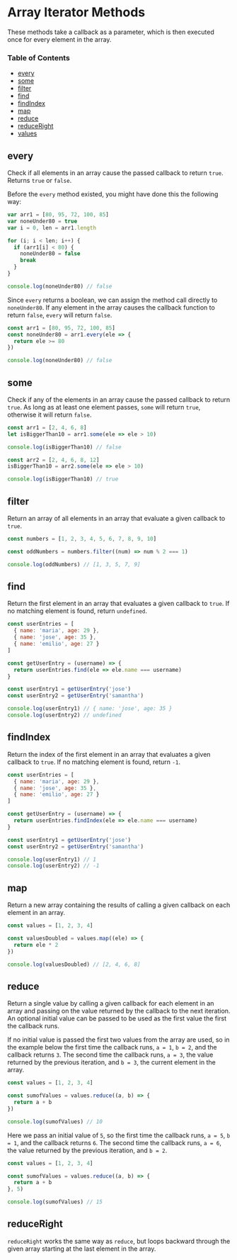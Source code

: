# Array Iterator Methods

These methods take a callback as a parameter, which is then executed once for every element in the array.

### Table of Contents

* [every](#every)
* [some](#some)
* [filter](#filter)
* [find](#find)
* [findIndex](#findindex)
* [map](#map)
* [reduce](#reduce)
* [reduceRight](#reduceright)
* [values](#values)

## every

Check if all elements in an array cause the passed callback to return `true`. Returns `true` or `false`.

Before the `every` method existed, you might have done this the following way:

```javascript
var arr1 = [80, 95, 72, 100, 85]
var noneUnder80 = true
var i = 0, len = arr1.length

for (i; i < len; i++) {
  if (arr1[i] < 80) {
    noneUnder80 = false
    break
  }
}

console.log(noneUnder80) // false
```

Since `every` returns a boolean, we can assign the method call directly to `noneUnder80`. If any element in the array causes the callback function to return `false`, `every` will return `false`.

```javascript
const arr1 = [80, 95, 72, 100, 85]
const noneUnder80 = arr1.every(ele => {
  return ele >= 80
})

console.log(noneUnder80) // false
```

## some

Check if any of the elements in an array cause the passed callback to return `true`. As long as at least one element passes, `some` will return `true`, otherwise it will return `false`.

```javascript
const arr1 = [2, 4, 6, 8]
let isBiggerThan10 = arr1.some(ele => ele > 10)

console.log(isBiggerThan10) // false

const arr2 = [2, 4, 6, 8, 12]
isBiggerThan10 = arr2.some(ele => ele > 10)

console.log(isBiggerThan10) // true
```

## filter

Return an array of all elements in an array that evaluate a given callback to `true`.

```javascript
const numbers = [1, 2, 3, 4, 5, 6, 7, 8, 9, 10]

const oddNumbers = numbers.filter((num) => num % 2 === 1)

console.log(oddNumbers) // [1, 3, 5, 7, 9]
```

## find

Return the first element in an array that evaluates a given callback to `true`. If no matching element is found, return `undefined`.

```javascript
const userEntries = [
  { name: 'maria', age: 29 },
  { name: 'jose', age: 35 },
  { name: 'emilio', age: 27 }
]

const getUserEntry = (username) => {
  return userEntries.find(ele => ele.name === username)
}

const userEntry1 = getUserEntry('jose')
const userEntry2 = getUserEntry('samantha')

console.log(userEntry1) // { name: 'jose', age: 35 }
console.log(userEntry2) // undefined
```

## findIndex

Return the index of the first element in an array that evaluates a given callback to `true`. If no matching element is found, return `-1`.

```javascript
const userEntries = [
  { name: 'maria', age: 29 },
  { name: 'jose', age: 35 },
  { name: 'emilio', age: 27 }
]

const getUserEntry = (username) => {
  return userEntries.findIndex(ele => ele.name === username)
}

const userEntry1 = getUserEntry('jose')
const userEntry2 = getUserEntry('samantha')

console.log(userEntry1) // 1
console.log(userEntry2) // -1
```

## map

Return a new array containing the results of calling a given callback on each element in an array.

```javascript
const values = [1, 2, 3, 4]

const valuesDoubled = values.map((ele) => {
  return ele * 2
})

console.log(valuesDoubled) // [2, 4, 6, 8]
```

## reduce

Return a single value by calling a given callback for each element in an array and passing on the value returned by the callback to the next iteration. An optional initial value can be passed to be used as the first value the first the callback runs.


If no initial value is passed the first two values from the array are used, so in the example below the first time the callback runs, `a = 1`, `b = 2`, and the callback returns `3`. The second time the callback runs, `a = 3`, the value returned by the previous iteration, and `b = 3`, the current element in the array.

```javascript
const values = [1, 2, 3, 4]

const sumofValues = values.reduce((a, b) => {
  return a + b
})

console.log(sumofValues) // 10
```

Here we pass an initial value of `5`, so the first time the callback runs, `a = 5`, `b = 1`, and the callback returns `6`. The second time the callback runs, `a = 6`, the value returned by the previous iteration, and `b = 2`.

```javascript
const values = [1, 2, 3, 4]

const sumofValues = values.reduce((a, b) => {
  return a + b
}, 5)

console.log(sumofValues) // 15
```

## reduceRight

`reduceRight` works the same way as `reduce`, but loops backward through the given array starting at the last element in the array.
